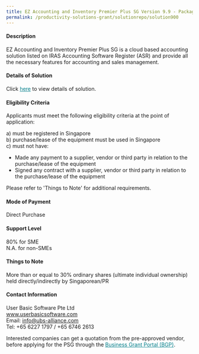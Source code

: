 ```yaml
---
title: EZ Accounting and Inventory Premier Plus SG Version 9.9 - Package (1 User)
permalink: /productivity-solutions-grant/solutionrepo/solution900
---
```


#### Description

EZ Accounting and Inventory Premier Plus SG is a cloud based accounting solution listed on IRAS Accounting Software Register (ASR) and provide all the necessary features for accounting and sales management. 

#### Details of Solution

Click <a href='https://gb-assist-staging.netlify.app/images/psg/User_Basic_Software_Annex_3_CR_wef13April2020_Part_1.pdf' style='color:#037e8a'>here</a> to view details of solution.

#### Eligibility Criteria

Applicants must meet the following eligibility criteria at the point of application:

a) must be registered in Singapore <br>
b) purchase/lease of the equipment must be used in Singapore <br>
c) must not have:
- Made any payment to a supplier, vendor or third party in relation to the purchase/lease of the equipment
- Signed any contract with a supplier, vendor or third party in relation to the purchase/lease of the equipment

Please refer to 'Things to Note' for additional requirements.

#### Mode of Payment
Direct Purchase

#### Support Level
80% for SME <br>
N.A. for non-SMEs

#### Things to Note
More than or equal to 30% ordinary shares (ultimate individual ownership) held directly/indirectly by Singaporean/PR

#### Contact Information
User Basic Software Pte Ltd<br>www.userbasicsoftware.com<br>Email: info@ubs-alliance.com<br>Tel: +65 6227 1797 / +65 6746 2613

Interested companies can get a quotation from the pre-approved vendor, before applying for the PSG through the <a target='_blank' style='color:#037e8a' href='https://www.businessgrants.gov.sg/'>Business Grant Portal (BGP)</a>.
